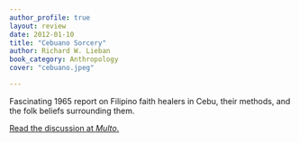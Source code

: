 ```yaml
---
author_profile: true
layout: review
date: 2012-01-10
title: "Cebuano Sorcery"
author: Richard W. Lieban
book_category: Anthropology
cover: "cebuano.jpeg"

---
```

Fascinating 1965 report on Filipino faith healers in Cebu, their methods, and the folk beliefs surrounding them.

[Read the discussion at *Multo*.](https://multoghost.wordpress.com/2012/01/10/accidental-witchcraft/)